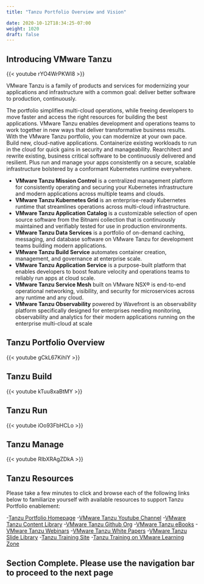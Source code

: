 ```yaml
---
title: "Tanzu Portfolio Overview and Vision"

date: 2020-10-12T18:34:25-07:00
weight: 1020
draft: false
---
```


## Introducing VMware Tanzu

{{< youtube rYO4WrPKWI8 >}}

VMware Tanzu is a family of products and services for modernizing your applications and infrastructure with a common goal: deliver better software to production, continuously.

The portfolio simplifies multi-cloud operations, while freeing developers to move faster and access the right resources for building the best applications. VMware Tanzu enables development and operations teams to work together in new ways that deliver transformative business results.
With the VMware Tanzu portfolio, you can modernize at your own pace. Build new, cloud-native applications. Containerize existing workloads to run in the cloud for quick gains in security and manageability. Rearchitect and rewrite existing, business critical software to be continuously delivered and resilient. Plus run and manage your apps consistently on a secure, scalable infrastructure bolstered by a conformant Kubernetes runtime everywhere.

- **VMware Tanzu Mission Control** is a centralized management platform for consistently operating and securing your Kubernetes infrastructure and modern applications across multiple teams and clouds.
- **VMware Tanzu Kubernetes Grid** is an enterprise-ready Kubernetes runtime that streamlines operations across multi-cloud infrastructure.
- **VMware Tanzu Application Catalog** is a customizable selection of open source software from the Bitnami collection that is continuously maintained and verifiably tested for use in production environments.
- **VMware Tanzu Data Services** is a portfolio of on-demand caching, messaging, and database software on VMware Tanzu for development teams building modern applications.
- **VMware Tanzu Build Service** automates container creation, management, and governance at enterprise scale.
- **VMware Tanzu Application Service** is a purpose-built platform that enables developers to boost feature velocity and operations teams to reliably run apps at cloud scale.
- **VMware Tanzu Service Mesh** built on VMware NSX® is end-to-end operational networking, visibility, and security for microservices across any runtime and any cloud.
- **VMware Tanzu Observability** powered by Wavefront is an observability platform specifically designed for enterprises needing monitoring, observability and analytics for their modern applications running on the enterprise multi-cloud at scale

## Tanzu Portfolio Overview

{{< youtube gCkL67KihlY >}}

## Tanzu Build

{{< youtube kTuu8xaBtMY >}}

## Tanzu Run

{{< youtube iOo93FbHCLo >}}

## Tanzu Manage

{{< youtube RIbXRAgZDkA >}}

## Tanzu Resources

Please take a few minutes to click and browse each of the following links below to familiarize yourself with available resources to support Tanzu Portfolio enablement:

-[Tanzu Portfolio Homepage](https://tanzu.vmware.com/)
-[VMware Tanzu Youtube Channel](https://www.youtube.com/user/goPivotal)
-[VMware Tanzu Content Library](https://tanzu.vmware.com/content-library)
-[VMware Tanzu Github Org](https://github.com/vmware-tanzu)
-[VMware Tanzu eBooks](https://tanzu.vmware.com/content/ebooks)
-[VMware Tanzu Webinars](https://tanzu.vmware.com/content/webinars)
-[VMware Tanzu White Papers](https://tanzu.vmware.com/content/white-papers)
-[VMware Tanzu Slide Library](https://tanzu.vmware.com/content/slides)
-[Tanzu Training Site](https://tanzu.vmware.com/training/)
-[Tanzu Training on VMware Learning Zone](https://www.vmware.com/education-services/learning-zone.html)

## Section Complete. Please use the navigation bar to proceed to the next page
